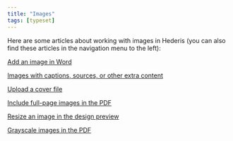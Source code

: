 ```yaml
---
title: "Images"
tags: [typeset]
---
```

 
<html><body><section data-type="chapter" class="hsecchapter" data-hederis-type="hsecchapter" id="intro-images" data-pi-attrs="id: intro-images; data-tags: typeset;" role="doc-chapter" data-tags="typeset" data-author-name=" " data-book-title=" " title="Images"><p class="hblkp" data-hederis-type="hblkp" id="pHA0FaTpU">Here are some articles about working with images in Hederis (you can also find these articles in the navigation menu to the left): </p><p class="hblkp" data-hederis-type="hblkp" id="pghi7ikOI"><a href="{% link _docs/add-an-image.md %}" data-hederis-type="hspana" id="pjr7f3FCS"><span class="Hyperlink" data-hederis-type="hspnspan" id="pbw7axo9O">Add an image in Word</span></a></p><p class="hblkp" data-hederis-type="hblkp" id="pUT5Jv2eN"><a href="{% link _docs/images-with-captions-etc.md %}" data-hederis-type="hspana" id="ps86mGWoB"><span class="Hyperlink" data-hederis-type="hspnspan" id="pXxFOF40J">Images with captions, sources, or other extra content</span></a></p><p class="hblkp" data-hederis-type="hblkp" id="pMnKYqjf3"><a href="{% link _docs/upload-a-cover.md %}" data-hederis-type="hspana" id="plFF4xCUc"><span class="Hyperlink" data-hederis-type="hspnspan" id="ppbsUs5jZ">Upload a cover file</span></a></p><p class="hblkp" data-hederis-type="hblkp" id="pwpzwDlUs"><a href="{% link _docs/include-full-page-images.md %}" data-hederis-type="hspana" id="plvjrl5yL"><span class="Hyperlink" data-hederis-type="hspnspan" id="p6LsuNrkZ">Include full-page images in the PDF</span></a></p><p class="hblkp" data-hederis-type="hblkp" id="pu5iZ5FvS"><a href="{% link _docs/resize-images.md %}" data-hederis-type="hspana" id="pBSj1kOV4"><span class="Hyperlink" data-hederis-type="hspnspan" id="p84uKTbre">Resize an image in the design preview</span></a></p><p class="hblkp" data-hederis-type="hblkp" id="pYeO9GBUp"><a href="{% link _docs/grayscale-images.md %}" data-hederis-type="hspana" id="pDYcVfWfi"><span class="Hyperlink" data-hederis-type="hspnspan" id="p11AI1APz">Grayscale images in the PDF</span></a></p></section></body></html>
